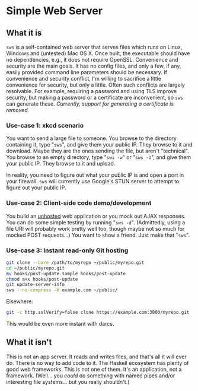 Simple Web Server
=================

What it is
----------

`sws` is a self-contained web server that serves files which runs on Linux, Windows and (untested) Mac OS X.  Once built, 
the executable should have no dependencies, e.g., it does not require OpenSSL.  Convenience and security are the
main goals.  It has no config files, and only a few, if any, easily provided command line parameters should be necessary.
If convenience and security conflict, I'm willing to sacrifice a little convenience for security, but only a little.
Often such conflicts are largely resolvable.  For example, requiring a password and using TLS improve security, but
making a password or a certificate are inconvenient, so `sws` can generate these. *Currently, support for generating
a certificate is removed.*

### Use-case 1: xkcd scenario
    
You want to send a large file to someone.  You browse to the directory containing it, type "`sws`", and give them
your public IP.  They browse to it and download.  Maybe they are the ones sending the file, but aren't "technical".
You browse to an empty directory, type "`sws -w`" or "`sws -U`", and give them your public IP.  They browse to it and upload.

In reality, you need to figure out what your public IP is and open a port in your firewall.  `sws` will currently
use Google's STUN server to attempt to figure out your public IP.

### Use-case 2: Client-side code demo/development

You build an [unhosted](https://unhosted.org/) web application or you mock out AJAX responses.  You can do some
simple testing by running "`sws -d`".  (Admittedly, using a file URI will probably work pretty well too, though maybe
not so much for mocked POST requests...)  You want to show a friend.  Just make that "`sws`".

### Use-case 3: Instant read-only Git hosting

```bash
git clone --bare /path/to/myrepo ~/public/myrepo.git
cd ~/public/myrepo.git
mv hooks/post-update.sample hooks/post-update
chmod a+x hooks/post-update
git update-server-info
sws --no-compress -H example.com ~/public/
```

Elsewhere:
```bash
git -c http.sslVerify=false clone https://example.com:3000/myrepo.git
```

This would be even more instant with darcs.

What it isn't
-------------

This is not an app server.  It reads and writes files, and that's all it will ever do.  There is no way to add
code to it.  The Haskell ecosystem has plenty of good web frameworks.  This is not one of them.  It's an
application, not a framework.  (Well... you *could* do something with named pipes and/or interesting file systems...
but you really shouldn't.)
